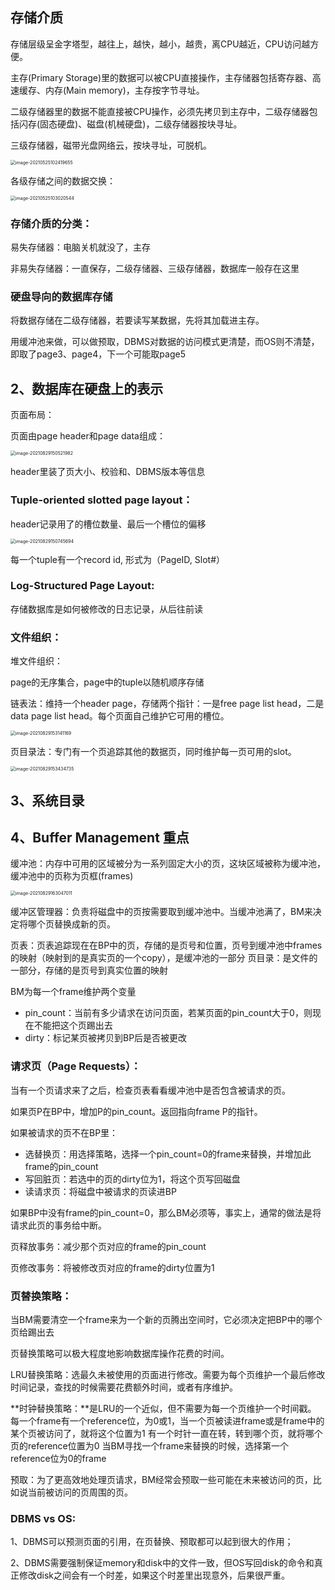## 存储介质

存储层级呈金字塔型，越往上，越快，越小，越贵，离CPU越近，CPU访问越方便。

主存(Primary Storage)里的数据可以被CPU直接操作，主存储器包括寄存器、高速缓存、内存(Main memory)，主存按字节寻址。

二级存储器里的数据不能直接被CPU操作，必须先拷贝到主存中，二级存储器包括闪存(固态硬盘)、磁盘(机械硬盘)，二级存储器按块寻址。

三级存储器，磁带光盘网络云，按块寻址，可脱机。

<img src="ch7 存储管理.assets/image-20210525102419655.png" alt="image-20210525102419655" style="zoom:50%;" />

各级存储之间的数据交换：

<img src="ch7 存储管理.assets/image-20210525103020544.png" alt="image-20210525103020544" style="zoom:50%;" />

### 存储介质的分类：

易失存储器：电脑关机就没了，主存

非易失存储器：一直保存，二级存储器、三级存储器，数据库一般存在这里

### 硬盘导向的数据库存储

将数据存储在二级存储器，若要读写某数据，先将其加载进主存。

用缓冲池来做，可以做预取，DBMS对数据的访问模式更清楚，而OS则不清楚，即取了page3、page4，下一个可能取page5

## 2、数据库在硬盘上的表示

页面布局：

页面由page header和page data组成：

<img src="ch7 存储管理.assets/image-20210829150521982.png" alt="image-20210829150521982" style="zoom:50%;" />

header里装了页大小、校验和、DBMS版本等信息

### Tuple-oriented slotted page layout：

header记录用了的槽位数量、最后一个槽位的偏移

<img src="ch7 存储管理.assets/image-20210829150745694.png" alt="image-20210829150745694" style="zoom:50%;" />

每一个tuple有一个record id, 形式为（PageID, Slot#）

### Log-Structured Page Layout:

存储数据库是如何被修改的日志记录，从后往前读

### 文件组织：

堆文件组织：

page的无序集合，page中的tuple以随机顺序存储

链表法：维持一个header page，存储两个指针：一是free page list head，二是data page list head。每个页面自己维护它可用的槽位。

<img src="ch7 存储管理.assets/image-20210829153141169.png" alt="image-20210829153141169" style="zoom:50%;" />

页目录法：专门有一个页追踪其他的数据页，同时维护每一页可用的slot。

<img src="ch7 存储管理.assets/image-20210829153434735.png" alt="image-20210829153434735" style="zoom:50%;" />

## 3、系统目录

## 4、Buffer Management  **重点**

缓冲池：内存中可用的区域被分为一系列固定大小的页，这块区域被称为缓冲池，缓冲池中的页称为页框(frames)

<img src="ch7 存储管理.assets/image-20210829163047011.png" alt="image-20210829163047011" style="zoom:50%;" />

缓冲区管理器：负责将磁盘中的页按需要取到缓冲池中。当缓冲池满了，BM来决定将哪个页替换成新的页。

页表：页表追踪现在在BP中的页，存储的是页号和位置，页号到缓冲池中frames的映射（映射到的是真实页的一个copy），是缓冲池的一部分
页目录：是文件的一部分，存储的是页号到真实位置的映射

BM为每一个frame维护两个变量

* pin_count：当前有多少请求在访问页面，若某页面的pin_count大于0，则现在不能把这个页踢出去
* dirty：标记某页被拷贝到BP后是否被更改

### 请求页（Page Requests）：

当有一个页请求来了之后，检查页表看看缓冲池中是否包含被请求的页。

如果页P在BP中，增加P的pin_count。返回指向frame P的指针。

如果被请求的页不在BP里：

* 选替换页：用选择策略，选择一个pin_count=0的frame来替换，并增加此frame的pin_count
* 写回脏页：若选中的页的dirty位为1，将这个页写回磁盘
* 读请求页：将磁盘中被请求的页读进BP

如果BP中没有frame的pin_count=0，那么BM必须等，事实上，通常的做法是将请求此页的事务给中断。

页释放事务：减少那个页对应的frame的pin_count

页修改事务：将被修改页对应的frame的dirty位置为1

### 页替换策略：

当BM需要清空一个frame来为一个新的页腾出空间时，它必须决定把BP中的哪个页给踢出去

页替换策略可以极大程度地影响数据库操作花费的时间。

LRU替换策略：选最久未被使用的页面进行修改。需要为每个页维护一个最后修改时间记录，查找的时候需要花费额外时间，或者有序维护。

**时钟替换策略：**是LRU的一个近似，但不需要为每一个页维护一个时间戳。
每一个frame有一个reference位，为0或1，当一个页被读进frame或是frame中的某个页被访问了，就将这个位置为1
有一个时针一直在转，转到哪个页，就将哪个页的reference位置为0
当BM寻找一个frame来替换的时候，选择第一个reference位为0的frame

预取：为了更高效地处理页请求，BM经常会预取一些可能在未来被访问的页，比如说当前被访问的页周围的页。

### DBMS vs OS:

1、DBMS可以预测页面的引用，在页替换、预取都可以起到很大的作用；

2、DBMS需要强制保证memory和disk中的文件一致，但OS写回disk的命令和真正修改disk之间会有一个时差，如果这个时差里出现意外，后果很严重。